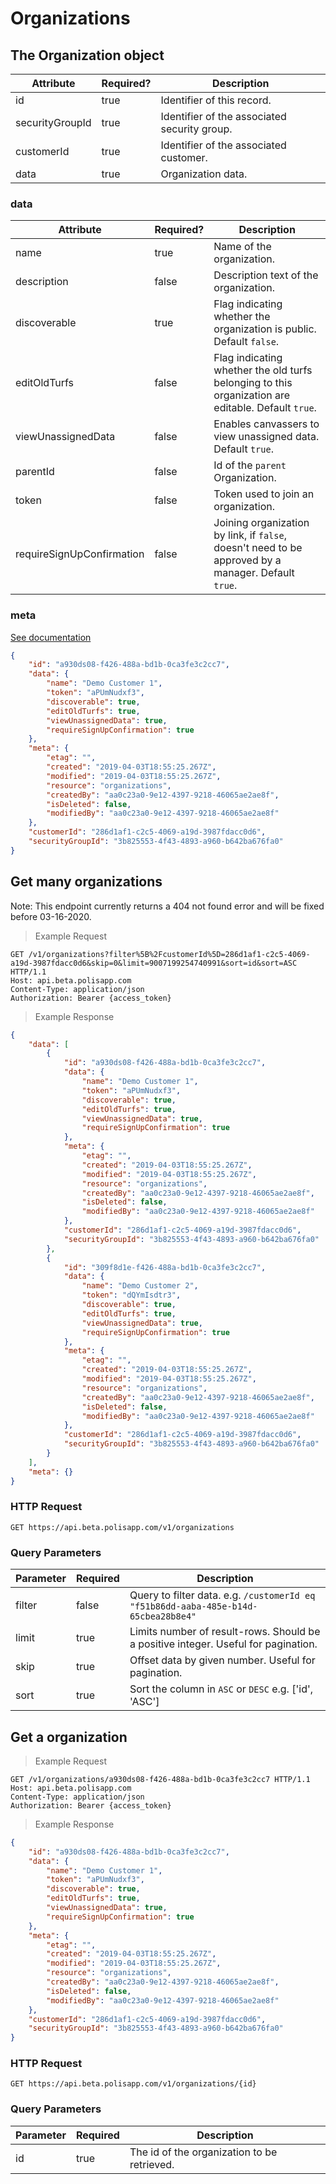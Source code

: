 # Organizations

## The Organization object

Attribute | Required? | Description
--------- | --------- | -----------
id | true | Identifier of this record.
securityGroupId | true | Identifier of the associated security group.
customerId | true | Identifier of the associated customer.
data | true | Organization data.

### data

Attribute | Required? | Description
--------- | --------- | -----------
name | true | Name of the organization.
description | false | Description text of the organization.
discoverable | true | Flag indicating whether the organization is public. Default `false`.
editOldTurfs | false | Flag indicating whether the old turfs belonging to this organization are editable. Default `true`.
viewUnassignedData | false | Enables canvassers to view unassigned data. Default `true`.
parentId | false | Id of the `parent` Organization.
token | false | Token used to join an organization.
requireSignUpConfirmation | false | Joining organization by link, if `false`, doesn't need to be approved by a manager. Default `true`.

### meta

[See documentation](#metadata-object)



```json
{
	"id": "a930ds08-f426-488a-bd1b-0ca3fe3c2cc7",
	"data": {
		"name": "Demo Customer 1",
		"token": "aPUmNudxf3",
		"discoverable": true,
		"editOldTurfs": true,
		"viewUnassignedData": true,
		"requireSignUpConfirmation": true
	},
	"meta": {
		"etag": "",
		"created": "2019-04-03T18:55:25.267Z",
		"modified": "2019-04-03T18:55:25.267Z",
		"resource": "organizations",
		"createdBy": "aa0c23a0-9e12-4397-9218-46065ae2ae8f",
		"isDeleted": false,
		"modifiedBy": "aa0c23a0-9e12-4397-9218-46065ae2ae8f"
	},
	"customerId": "286d1af1-c2c5-4069-a19d-3987fdacc0d6",
	"securityGroupId": "3b825553-4f43-4893-a960-b642ba676fa0"
}
```


## Get many organizations

Note: This endpoint currently returns a 404 not found error and will be fixed before 03-16-2020.

> Example Request

```http
GET /v1/organizations?filter%5B%2FcustomerId%5D=286d1af1-c2c5-4069-a19d-3987fdacc0d6&skip=0&limit=9007199254740991&sort=id&sort=ASC HTTP/1.1
Host: api.beta.polisapp.com
Content-Type: application/json
Authorization: Bearer {access_token}
```

> Example Response

```json
{
	"data": [
		{
			"id": "a930ds08-f426-488a-bd1b-0ca3fe3c2cc7",
			"data": {
				"name": "Demo Customer 1",
				"token": "aPUmNudxf3",
				"discoverable": true,
				"editOldTurfs": true,
				"viewUnassignedData": true,
				"requireSignUpConfirmation": true
			},
			"meta": {
				"etag": "",
				"created": "2019-04-03T18:55:25.267Z",
				"modified": "2019-04-03T18:55:25.267Z",
				"resource": "organizations",
				"createdBy": "aa0c23a0-9e12-4397-9218-46065ae2ae8f",
				"isDeleted": false,
				"modifiedBy": "aa0c23a0-9e12-4397-9218-46065ae2ae8f"
			},
			"customerId": "286d1af1-c2c5-4069-a19d-3987fdacc0d6",
			"securityGroupId": "3b825553-4f43-4893-a960-b642ba676fa0"
		},
		{
			"id": "309f8d1e-f426-488a-bd1b-0ca3fe3c2cc7",
			"data": {
				"name": "Demo Customer 2",
				"token": "dQYmIsdtr3",
				"discoverable": true,
				"editOldTurfs": true,
				"viewUnassignedData": true,
				"requireSignUpConfirmation": true
			},
			"meta": {
				"etag": "",
				"created": "2019-04-03T18:55:25.267Z",
				"modified": "2019-04-03T18:55:25.267Z",
				"resource": "organizations",
				"createdBy": "aa0c23a0-9e12-4397-9218-46065ae2ae8f",
				"isDeleted": false,
				"modifiedBy": "aa0c23a0-9e12-4397-9218-46065ae2ae8f"
			},
			"customerId": "286d1af1-c2c5-4069-a19d-3987fdacc0d6",
			"securityGroupId": "3b825553-4f43-4893-a960-b642ba676fa0"
		}
	],
	"meta": {}
}
```

### HTTP Request

`GET https://api.beta.polisapp.com/v1/organizations`

### Query Parameters

Parameter | Required | Description
--------- | -------- | -----------
filter | false | Query to filter data. e.g. `/customerId eq "f51b86dd-aaba-485e-b14d-65cbea28b8e4"`
limit | true | Limits number of result-rows. Should be a positive integer. Useful for pagination.
skip | true | Offset data by given number. Useful for pagination.
sort | true | Sort the column in `ASC` or `DESC` e.g. ['id', 'ASC']


## Get a organization

> Example Request

```http
GET /v1/organizations/a930ds08-f426-488a-bd1b-0ca3fe3c2cc7 HTTP/1.1
Host: api.beta.polisapp.com
Content-Type: application/json
Authorization: Bearer {access_token}
```

> Example Response

```json
{
	"id": "a930ds08-f426-488a-bd1b-0ca3fe3c2cc7",
	"data": {
		"name": "Demo Customer 1",
		"token": "aPUmNudxf3",
		"discoverable": true,
		"editOldTurfs": true,
		"viewUnassignedData": true,
		"requireSignUpConfirmation": true
	},
	"meta": {
		"etag": "",
		"created": "2019-04-03T18:55:25.267Z",
		"modified": "2019-04-03T18:55:25.267Z",
		"resource": "organizations",
		"createdBy": "aa0c23a0-9e12-4397-9218-46065ae2ae8f",
		"isDeleted": false,
		"modifiedBy": "aa0c23a0-9e12-4397-9218-46065ae2ae8f"
	},
	"customerId": "286d1af1-c2c5-4069-a19d-3987fdacc0d6",
	"securityGroupId": "3b825553-4f43-4893-a960-b642ba676fa0"
}
```

### HTTP Request

`GET https://api.beta.polisapp.com/v1/organizations/{id}`

### Query Parameters

Parameter | Required | Description
--------- | -------- | -----------
id | true | The id of the organization to be retrieved.

